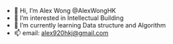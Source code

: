 - 👋 Hi, I’m Alex Wong @AlexWongHK
- 👀 I’m interested in Intellectual Building
- 🌱 I’m currently learning Data structure and Algorithm
- 📫 email: alex920hkj@gmail.com

<!---
AlexWongHK/AlexWongHK is a ✨ special ✨ repository because its `README.md` (this file) appears on your GitHub profile.
You can click the Preview link to take a look at your changes.
--->
